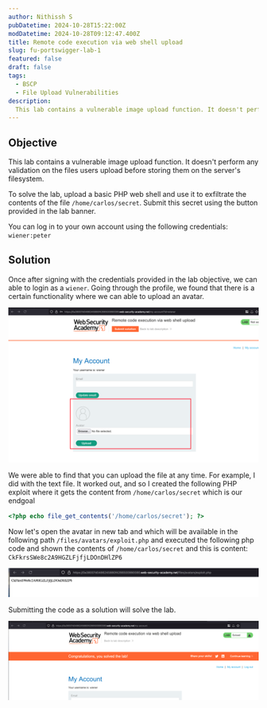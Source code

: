 ```yaml
---
author: Nithissh S
pubDatetime: 2024-10-28T15:22:00Z
modDatetime: 2024-10-28T09:12:47.400Z
title: Remote code execution via web shell upload
slug: fu-portswigger-lab-1
featured: false
draft: false
tags:
  - BSCP
  - File Upload Vulnerabilities
description:
  This lab contains a vulnerable image upload function. It doesn't perform any validation on the files users upload before storing them on the server's filesystem. To solve the lab, upload a basic PHP web shell and use it to exfiltrate the contents of the file `/home/carlos/secret`. Submit this secret using the button provided in the lab banner. You can log in to your own account using the following credentials `wiener:peter`
---
```


## Objective 

This lab contains a vulnerable image upload function. It doesn't perform any validation on the files users upload before storing them on the server's filesystem.

To solve the lab, upload a basic PHP web shell and use it to exfiltrate the contents of the file `/home/carlos/secret`. Submit this secret using the button provided in the lab banner.

You can log in to your own account using the following credentials: `wiener:peter` 

## Solution

Once after signing with the credentials provided in the lab objective, we can able to login as a `wiener`. Going through the profile, we found that there is a certain functionality where we can able to upload an avatar. 

![](../../assets/images/bscp/fileupload/fu-1.png)

We were able to find that you can upload the file at any time. For example, I did with the text file. It worked out, and so I created the following PHP exploit where it gets the content from `/home/carlos/secret` which is our endgoal 

```php
<?php echo file_get_contents('/home/carlos/secret'); ?>
```

Now let's open the avatar in new tab and which will be available in the following path `/files/avatars/exploit.php` and executed the following php code and shown the contents of `/home/carlos/secret` and this is content: `CkFkrsSWe8c2A9HGZLFjfjLDOnDHlZP6`

![](../../assets/images/bscp/fileupload/fu-2.png)

Submitting the code as a solution will solve the lab. 

![](../../assets/images/bscp/fileupload/fu-3.png)